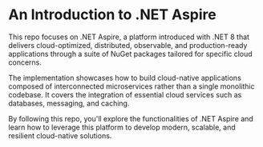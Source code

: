 # An Introduction to .NET Aspire

This repo focuses on .NET Aspire, a platform introduced with .NET 8 that delivers cloud-optimized, distributed, observable, and production-ready applications through a suite of NuGet packages tailored for specific cloud concerns.

The implementation showcases how to build cloud-native applications composed of interconnected microservices rather than a single monolithic codebase. It covers the integration of essential cloud services such as databases, messaging, and caching.

By following this repo, you'll explore the functionalities of .NET Aspire and learn how to leverage this platform to develop modern, scalable, and resilient cloud-native solutions.
